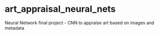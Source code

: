 # art_appraisal_neural_nets
Neural Network final project - CNN to appraise art based on images and metadata
